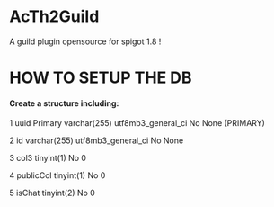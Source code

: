 # AcTh2Guild
A guild plugin opensource for spigot 1.8 !


# HOW TO SETUP THE DB

<h4>Create a structure including:</h4>
<p>1 	uuid Primary   varchar(255) 	utf8mb3_general_ci 		                No 	None  (PRIMARY) </p>
<p>2 	id 	           varchar(255) 	utf8mb3_general_ci 		                No  None 	          </p>
<p>3 	col3           tinyint(1) 		                                      No  0               </p>
<p>4 	publicCol 	   tinyint(1) 			                                    No 	0 		          </p>
<p>5 	isChat 	       tinyint(2) 			                                    No 	0 	            </p>
